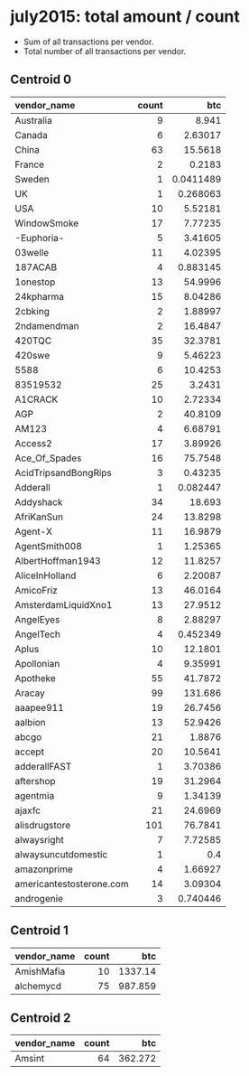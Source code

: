 # july2015: total amount / count

* Sum of all transactions per vendor.
* Total number of all transactions per vendor.

## Centroid 0

| vendor_name              |   count |         btc |
|:-------------------------|--------:|------------:|
| Australia                |       9 |   8.941     |
| Canada                   |       6 |   2.63017   |
| China                    |      63 |  15.5618    |
| France                   |       2 |   0.2183    |
| Sweden                   |       1 |   0.0411489 |
| UK                       |       1 |   0.268063  |
| USA                      |      10 |   5.52181   |
| &#87;indowSmoke          |      17 |   7.77235   |
| -Euphoria-               |       5 |   3.41605   |
| 03welle                  |      11 |   4.02395   |
| 187ACAB                  |       4 |   0.883145  |
| 1onestop                 |      13 |  54.9996    |
| 24kpharma                |      15 |   8.04286   |
| 2cbking                  |       2 |   1.88997   |
| 2ndamendman              |       2 |  16.4847    |
| 420TQC                   |      35 |  32.3781    |
| 420swe                   |       9 |   5.46223   |
| 5588                     |       6 |  10.4253    |
| 83519532                 |      25 |   3.2431    |
| A1CRACK                  |      10 |   2.72334   |
| AGP                      |       2 |  40.8109    |
| AM123                    |       4 |   6.68791   |
| Access2                  |      17 |   3.89926   |
| Ace_Of_Spades            |      16 |  75.7548    |
| AcidTripsandBongRips     |       3 |   0.43235   |
| Adderall                 |       1 |   0.082447  |
| Addyshack                |      34 |  18.693     |
| AfriKanSun               |      24 |  13.8298    |
| Agent-X                  |      11 |  16.9879    |
| AgentSmith008            |       1 |   1.25365   |
| AlbertHoffman1943        |      12 |  11.8257    |
| AliceInHolland           |       6 |   2.20087   |
| AmicoFriz                |      13 |  46.0164    |
| AmsterdamLiquidXno1      |      13 |  27.9512    |
| AngelEyes                |       8 |   2.88297   |
| AngelTech                |       4 |   0.452349  |
| Aplus                    |      10 |  12.1801    |
| Apollonian               |       4 |   9.35991   |
| Apotheke                 |      55 |  41.7872    |
| Aracay                   |      99 | 131.686     |
| aaapee911                |      19 |  26.7456    |
| aalbion                  |      13 |  52.9426    |
| abcgo                    |      21 |   1.8876    |
| accept                   |      20 |  10.5641    |
| adderallFAST             |       1 |   3.70386   |
| aftershop                |      19 |  31.2964    |
| agentmia                 |       9 |   1.34139   |
| ajaxfc                   |      21 |  24.6969    |
| alisdrugstore            |     101 |  76.7841    |
| alwaysright              |       7 |   7.72585   |
| alwaysuncutdomestic      |       1 |   0.4       |
| amazonprime              |       4 |   1.66927   |
| americantestosterone.com |      14 |   3.09304   |
| androgenie               |       3 |   0.740446  |

## Centroid 1

| vendor_name   |   count |      btc |
|:--------------|--------:|---------:|
| AmishMafia    |      10 | 1337.14  |
| alchemycd     |      75 |  987.859 |

## Centroid 2

| vendor_name   |   count |     btc |
|:--------------|--------:|--------:|
| Amsint        |      64 | 362.272 |

